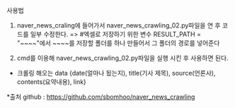 사용법
1) naver_news_craling에 들어가서 naver_news_crawling_02.py파일을 연 후 코드를
일부 수정한다.
=> #엑셀로 저장하기 위한 변수
RESULT_PATH = "~~~~"에서 ~~~~를 저장할 폴더를 하나 만들어서 그 폴더의 경로를 넣어준다

2) cmd를 이용해 naver_news_crawling_02.py파일을 실행 시킨 후 사용하면 된다.

* 크롤링 해오는 data
{date(얼마나 됬는지), title(기사 제목), source(언론사), contents(요약내용), link}

*출처 github : https://github.com/sbomhoo/naver_news_crawling

